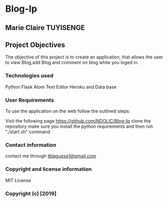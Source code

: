 # Blog-Ip
## Marie Claire TUYISENGE
## Project Objectives
The objective of this project is to create an application, that allows the user to view Blog,add Blog and comment on blog while you loged in.

### Technologies used
Python Flask Atom Text Editor Heroku and Data base

### User Requirements
To use the application on the web follow the outlined steps:

Visit the following page https://github.com/NDOLIC/Blog-Ip clone the repository make sure you install the python requirements and then run "./start.sh" command

### Contact information
contact me through tblaguese1@gmail.com

### Copyright and license information
MIT License

### Copyright (c) [2019]

